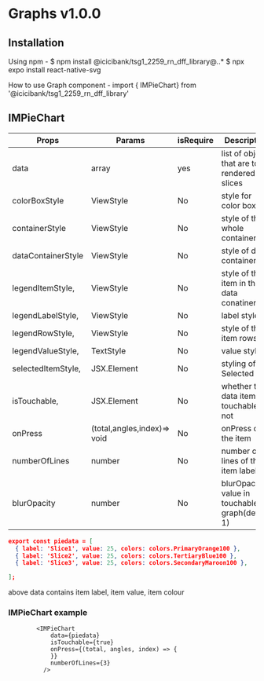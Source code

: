 # Graphs v1.0.0

## Installation

Using npm -
$ npm install @icicibank/tsg1_2259_rn_dff_library@*.*.*
$ npx expo install react-native-svg

How to use Graph component -
import { IMPieChart} from '@icicibank/tsg1_2259_rn_dff_library'

## IMPieChart

| Props              | Params                      | isRequire | Description                                       |
| ------------------ | --------------------------- | --------- | ------------------------------------------------- |
| data               | array                       | yes       | list of objects that are to be rendered as slices |
| colorBoxStyle      | ViewStyle                   | No        | style for color box                               |
| containerStyle     | ViewStyle                   | No        | style of the whole container                      |
| dataContainerStyle | ViewStyle                   | No        | style of data container                           |
| legendItemStyle,   | ViewStyle                   | No        | style of the item in the data conatiner           |
| legendLabelStyle,  | ViewStyle                   | No        | label style                                       |
| legendRowStyle,    | ViewStyle                   | No        | style of the item rows                            |
| legendValueStyle,  | TextStyle                   | No        | value style                                       |
| selectedItemStyle, | JSX.Element                 | No        | styling of Selected item                          |
| isTouchable,       | JSX.Element                 | No        | whether the data item is touchable or not         |
| onPress            | (total,angles,index)=> void | No        | onPress of the item                               |
| numberOfLines      | number                      | No        | number of lines of the item label                 |
| blurOpacity        | number                      | No        | blurOpacity value in touchable graph(default 1) |


```JSON
export const piedata = [
  { label: 'Slice1', value: 25, colors: colors.PrimaryOrange100 },
  { label: 'Slice2', value: 25, colors: colors.TertiaryBlue100 },
  { label: 'Slice3', value: 25, colors: colors.SecondaryMaroon100 },

];

```

above data contains item label, item value, item colour

### IMPieChart example

```JSX
        <IMPieChart
            data={piedata}
            isTouchable={true}
            onPress={(total, angles, index) => {
            }}
            numberOfLines={3}
          />
```
